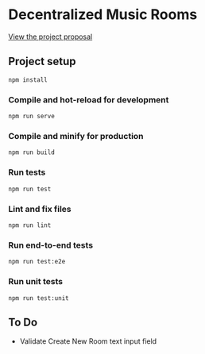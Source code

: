 # Decentralized Music Rooms
[View the project proposal](ProjectProposal%20(Detailed).pdf)

## Project setup
```
npm install
```

### Compile and hot-reload for development
```
npm run serve
```

### Compile and minify for production
```
npm run build
```

### Run tests
```
npm run test
```

### Lint and fix files
```
npm run lint
```

### Run end-to-end tests
```
npm run test:e2e
```

### Run unit tests
```
npm run test:unit
```

## To Do
* Validate Create New Room text input field
